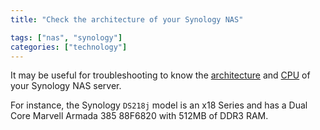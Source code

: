 ```yaml
---
title: "Check the architecture of your Synology NAS"

tags: ["nas", "synology"]
categories: ["technology"]
---
```


It may be useful for troubleshooting to know the [architecture](https://github.com/SynoCommunity/spksrc/wiki/Architecture-per-Synology-model) and [CPU](https://kb.synology.com/en-us/DSM/tutorial/What_kind_of_CPU_does_my_NAS_have) of your Synology NAS server.

For instance, the Synology `DS218j` model is an x18 Series and has a Dual Core Marvell Armada 385 88F6820 with 512MB of DDR3 RAM.
